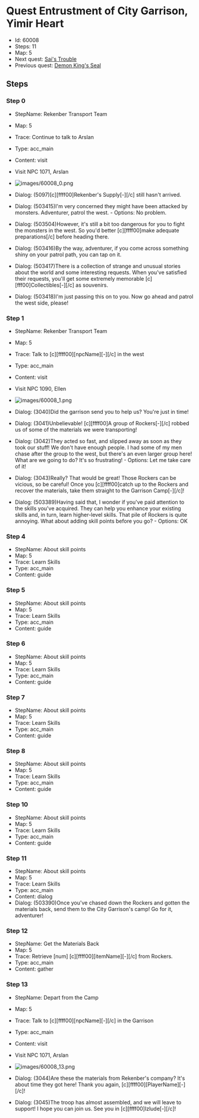 # Quest Entrustment of City Garrison, Yimir Heart

- Id: 60008
- Steps: 11
- Map: 5
- Next quest: [Sai's Trouble](60009.md)
- Previous quest: [Demon King's Seal](60007.md)

## Steps

### Step 0
- StepName:  Rekenber Transport Team
- Map:  5
- Trace:  Continue to talk to Arslan
- Type:  acc_main
- Content:  visit
- Visit NPC 1071, Arslan

- ![images/60008_0.png](images/60008_0.png)
- Dialog: (5097)[c][ffff00]Rekenber's Supply[-][/c] still hasn't arrived.
- Dialog: (503415)I'm very concerned they might have been attacked by monsters. Adventurer, patrol the west. - Options: No problem.
- Dialog: (503504)However, it's still a bit too dangerous for you to fight the monsters in the west. So you'd better [c][ffff00]make adequate preparations[/c] before heading there.
- Dialog: (503416)By the way, adventurer, if you come across something shiny on your patrol path, you can tap on it.
- Dialog: (503417)There is a collection of strange and unusual stories about the world and some interesting requests. When you've satisfied their requests, you'll get some extremely memorable [c][fff00]Collectibles[-][/c] as souvenirs.
- Dialog: (503418)I'm just passing this on to you. Now go ahead and patrol the west side, please!


### Step 1
- StepName:  Rekenber Transport Team
- Map:  5
- Trace:  Talk to [c][ffff00][npcName][-][/c] in the west
- Type:  acc_main
- Content:  visit
- Visit NPC 1090, Ellen

- ![images/60008_1.png](images/60008_1.png)
- Dialog: (3040)Did the garrison send you to help us? You're just in time!
- Dialog: (3041)Unbelievable! [c][ffff00]A group of Rockers[-][/c] robbed us of some of the materials we were transporting!
- Dialog: (3042)They acted so fast, and slipped away as soon as they took our stuff! We don't have enough people. I had some of my men chase after the group to the west, but there's an even larger group here! What are we going to do? It's so frustrating! - Options: Let me take care of it!
- Dialog: (3043)Really? That would be great! Those Rockers can be vicious, so be careful! Once you [c][ffff00]catch up to the Rockers and recover the materials, take them straight to the Garrison Camp[-][/c]!
- Dialog: (503389)Having said that, I wonder if you've paid attention to the skills you've acquired. They can help you enhance your existing skills and, in turn, learn higher-level skills. That pile of Rockers is quite annoying. What about adding skill points before you go? - Options: OK


### Step 4
- StepName:  About skill points
- Map:  5
- Trace:  Learn Skills
- Type:  acc_main
- Content:  guide


### Step 5
- StepName:  About skill points
- Map:  5
- Trace:  Learn Skills
- Type:  acc_main
- Content:  guide


### Step 6
- StepName:  About skill points
- Map:  5
- Trace:  Learn Skills
- Type:  acc_main
- Content:  guide


### Step 7
- StepName:  About skill points
- Map:  5
- Trace:  Learn Skills
- Type:  acc_main
- Content:  guide


### Step 8
- StepName:  About skill points
- Map:  5
- Trace:  Learn Skills
- Type:  acc_main
- Content:  guide


### Step 10
- StepName:  About skill points
- Map:  5
- Trace:  Learn Skills
- Type:  acc_main
- Content:  guide


### Step 11
- StepName:  About skill points
- Map:  5
- Trace:  Learn Skills
- Type:  acc_main
- Content:  dialog
- Dialog: (503390)Once you've chased down the Rockers and gotten the materials back, send them to the City Garrison's camp! Go for it, adventurer!


### Step 12
- StepName:  Get the Materials Back
- Map:  5
- Trace:  Retrieve [num] [c][ffff00][itemName][-][/c] from Rockers.
- Type:  acc_main
- Content:  gather


### Step 13
- StepName:  Depart from the Camp
- Map:  5
- Trace:  Talk to [c][ffff00][npcName][-][/c] in the Garrison
- Type:  acc_main
- Content:  visit
- Visit NPC 1071, Arslan

- ![images/60008_13.png](images/60008_13.png)
- Dialog: (3044)Are these the materials from Rekenber's company? It's about time they got here! Thank you again, [c][ffff00][PlayerName][-][/c]!
- Dialog: (3045)The troop has almost assembled, and we will leave to support! I hope you can join us. See you in [c][ffff00]Izlude[-][/c]!



